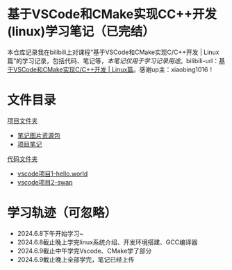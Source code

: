 # 基于VSCode和CMake实现CC++开发(linux)学习笔记（已完结）
本仓库记录我在bilibili上对课程“基于VSCode和CMake实现C/C++开发 | Linux篇”的学习记录，包括代码、笔记等，_本笔记仅用于学习记录用途_。bilibili-url：[基于VSCode和CMake实现C/C++开发 | Linux篇](https://www.bilibili.com/video/BV1fy4y1b7TC/?spm_id_from=333.337.search-card.all.click)。感谢up主：xiaobing1016！
# 文件目录
[项目文件夹](./bili_vscode+linux)
* [笔记图片资源包](./bili_vscode+linux/Pic)
* [项目笔记](./bili_vscode+linux/VSCode-CMake-C-Cpp-Linux-notebook.md)

[代码文件夹](./f_vcccl)
* [vscode项目1-hello.world](./f_vcccl/project1)
* [vscode项目2-swap](./f_vcccl/project2)
# 学习轨迹（可忽略）
* 2024.6.8下午开始学习~
* 2024.6.8截止晚上学完linux系统介绍、开发环境搭建、GCC编译器
* 2024.6.9截止中午学完Vscode、CMake学了部分
* 2024.6.9截止晚上全部学完，笔记已经上传
